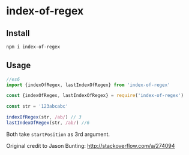 # index-of-regex

## Install
```bash
npm i index-of-regex
```

## Usage

```javascript
//es6
import {indexOfRegex, lastIndexOfRegex} from 'index-of-regex'

const {indexOfRegex, lastIndexOfRegex} = require('index-of-regex')

const str = '123abcabc'

indexOfRegex(str, /ab/) // 3
lastIndexOfRegex(str, /ab/) //6
```
Both take `startPosition` as 3rd argument.

Original credit to Jason Bunting: http://stackoverflow.com/a/274094
